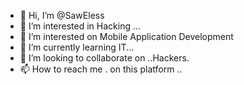 - 👋 Hi, I’m @SawEless
- 👀 I’m interested in Hacking ...
- 👀 I’m interested on Mobile Application Development
- 🌱 I’m currently learning IT...
- 💞️ I’m looking to collaborate on ..Hackers.
- 📫 How to reach me . on this platform ..
  
<!---
SawEless/SawEless is a ✨ special ✨ repository because its `README.md` (this file) appears on your GitHub profile.
You can click the Preview link to take a look at your changes.
--->
